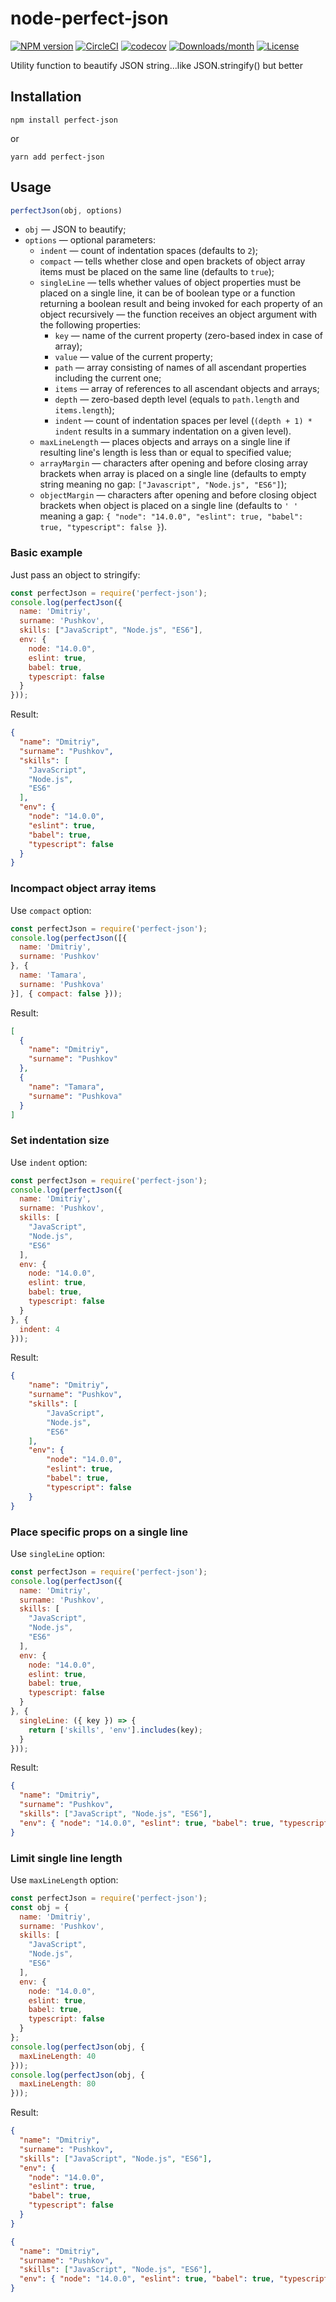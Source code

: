# node-perfect-json

[![NPM version](https://img.shields.io/npm/v/perfect-json.svg)](https://www.npmjs.com/package/perfect-json)
[![CircleCI](https://circleci.com/gh/ezze/node-perfect-json.svg?style=shield)](https://circleci.com/gh/ezze/node-perfect-json)
[![codecov](https://codecov.io/gh/ezze/node-perfect-json/branch/develop/graph/badge.svg?token=I0ZRW8OP7L)](https://codecov.io/gh/ezze/node-perfect-json)
[![Downloads/month](https://img.shields.io/npm/dm/perfect-json.svg)](https://www.npmjs.com/package/perfect-json)
[![License](https://img.shields.io/github/license/mashape/apistatus.svg)](LICENSE.md)

Utility function to beautify JSON string...like JSON.stringify() but better

## Installation

```
npm install perfect-json
```

or

```
yarn add perfect-json
```

## Usage

```javascript
perfectJson(obj, options)
```

- `obj` — JSON to beautify;
- `options` — optional parameters:
   - `indent` — count of indentation spaces (defaults to `2`);
   - `compact` — tells whether close and open brackets of object array items must be placed on the same line (defaults to `true`); 
   - `singleLine` — tells whether values of object properties must be placed on a single line, it can be of boolean type or a function returning a boolean result and being invoked for each property of an object recursively — the function receives an object argument with the following properties:
      - `key` — name of the current property (zero-based index in case of array);
      - `value` — value of the current property;
      - `path` — array consisting of names of all ascendant properties including the current one;
      - `items` — array of references to all ascendant objects and arrays;
      - `depth` — zero-based depth level (equals to `path.length` and `items.length`);
      - `indent` — count of indentation spaces per level (`(depth + 1) * indent` results in a summary indentation on a given level).
   - `maxLineLength` — places objects and arrays on a single line if resulting line's length is less than or equal to specified value;
   - `arrayMargin` — characters after opening and before closing array brackets when array is placed on a single line (defaults to empty string  meaning no gap: `["Javascript", "Node.js", "ES6"]`);
   - `objectMargin` — characters after opening and before closing object brackets when object is placed on a single line (defaults to `' '` meaning a gap: `{ "node": "14.0.0", "eslint": true, "babel": true, "typescript": false }`).

### Basic example

Just pass an object to stringify:

```javascript
const perfectJson = require('perfect-json');
console.log(perfectJson({
  name: 'Dmitriy',
  surname: 'Pushkov',
  skills: ["JavaScript", "Node.js", "ES6"],
  env: {
    node: "14.0.0",
    eslint: true,
    babel: true,
    typescript: false
  }
}));
```

Result:

```json
{
  "name": "Dmitriy",
  "surname": "Pushkov",
  "skills": [
    "JavaScript",
    "Node.js",
    "ES6"
  ],
  "env": {
    "node": "14.0.0",
    "eslint": true,
    "babel": true,
    "typescript": false
  }
}
```

### Incompact object array items

Use `compact` option:

```javascript
const perfectJson = require('perfect-json');
console.log(perfectJson([{
  name: 'Dmitriy',
  surname: 'Pushkov'
}, {
  name: 'Tamara',
  surname: 'Pushkova'
}], { compact: false }));
```

Result:

```json
[
  {
    "name": "Dmitriy",
    "surname": "Pushkov"
  },
  {
    "name": "Tamara",
    "surname": "Pushkova"
  }
]
```

### Set indentation size

Use `indent` option:

```javascript
const perfectJson = require('perfect-json');
console.log(perfectJson({
  name: 'Dmitriy',
  surname: 'Pushkov',
  skills: [
    "JavaScript",
    "Node.js",
    "ES6"
  ],
  env: {
    node: "14.0.0",
    eslint: true,
    babel: true,
    typescript: false
  }
}, {
  indent: 4
}));
```

Result:

```json
{
    "name": "Dmitriy",
    "surname": "Pushkov",
    "skills": [
        "JavaScript",
        "Node.js",
        "ES6"
    ],
    "env": {
        "node": "14.0.0",
        "eslint": true,
        "babel": true,
        "typescript": false
    }
}
```

### Place specific props on a single line

Use `singleLine` option:

```javascript
const perfectJson = require('perfect-json');
console.log(perfectJson({
  name: 'Dmitriy',
  surname: 'Pushkov',
  skills: [
    "JavaScript",
    "Node.js",
    "ES6"
  ],
  env: {
    node: "14.0.0",
    eslint: true,
    babel: true,
    typescript: false
  }
}, {
  singleLine: ({ key }) => {
    return ['skills', 'env'].includes(key);
  }
}));
```

Result:

```json
{
  "name": "Dmitriy",
  "surname": "Pushkov",
  "skills": ["JavaScript", "Node.js", "ES6"],
  "env": { "node": "14.0.0", "eslint": true, "babel": true, "typescript": false }
}
```

### Limit single line length

Use `maxLineLength` option:

```javascript
const perfectJson = require('perfect-json');
const obj = {
  name: 'Dmitriy',
  surname: 'Pushkov',
  skills: [
    "JavaScript",
    "Node.js",
    "ES6"
  ],
  env: {
    node: "14.0.0",
    eslint: true,
    babel: true,
    typescript: false
  }
};
console.log(perfectJson(obj, {
  maxLineLength: 40
}));
console.log(perfectJson(obj, {
  maxLineLength: 80
}));
```

Result:

```json
{
  "name": "Dmitriy",
  "surname": "Pushkov",
  "skills": ["JavaScript", "Node.js", "ES6"],
  "env": {
    "node": "14.0.0",
    "eslint": true,
    "babel": true,
    "typescript": false
  }
}

```

```json
{
  "name": "Dmitriy",
  "surname": "Pushkov",
  "skills": ["JavaScript", "Node.js", "ES6"],
  "env": { "node": "14.0.0", "eslint": true, "babel": true, "typescript": false }
}
```
